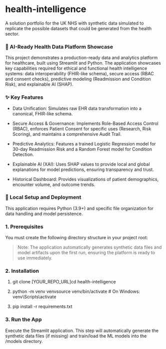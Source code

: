 # health-intelligence
A solution portfolio for the UK NHS with synthetic data simulated to replicate the possible datasets that could be generated from the health sector.

### 🏥 AI-Ready Health Data Platform Showcase

This project demonstrates a production-ready data and analytics platform for healthcare, built using Streamlit and Python. The application showcases key capabilities required for ethical and functional health intelligence systems: data interoperability (FHIR-like schema), secure access (RBAC and consent checks), predictive modeling (Readmission and Condition Risk), and explainable AI (SHAP).

### ✨ Key Features

- Data Unification: Simulates raw EHR data transformation into a canonical, FHIR-like schema.

- Secure Access & Governance: Implements Role-Based Access Control (RBAC), enforces Patient Consent for specific uses (Research, Risk Scoring), and maintains a comprehensive Audit Trail.

- Predictive Analytics: Features a trained Logistic Regression model for 30-day Readmission Risk and a Random Forest model for Condition Detection.

- Explainable AI (XAI): Uses SHAP values to provide local and global explanations for model predictions, ensuring transparency and trust.

- Historical Dashboard: Provides visualizations of patient demographics, encounter volume, and outcome trends.

### 🚀 Local Setup and Deployment

This application requires Python (3.9+) and specific file organization for data handling and model persistence.

### 1\. Prerequisites

You must create the following directory structure in your project root:

> Note: The application automatically generates synthetic data files and model artifacts upon the first run, ensuring the platform is ready to use immediately.


### 2\. Installation

1.  git clone \[YOUR\_REPO\_URL\]cd health-intelligence
    
2.  python -m venv venvsource venv/bin/activate # On Windows: venv\\Scripts\\activate
    
3.  pip install -r requirements.txt
    

### 3\. Run the App

Execute the Streamlit application. This step will automatically generate the synthetic data files (if missing) and train/load the ML models into the /models directory.
